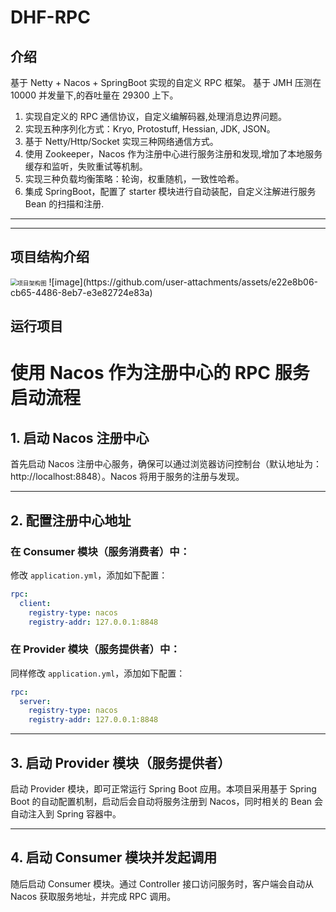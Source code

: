 # DHF-RPC
## 介绍

基于 Netty + Nacos + SpringBoot 实现的自定义 RPC 框架。
基于 JMH 压测在 10000 并发量下,的吞吐量在 29300 上下。

1. 实现自定义的 RPC 通信协议，自定义编解码器,处理消息边界问题。
2. 实现五种序列化方式：Kryo, Protostuff, Hessian, JDK, JSON。
3. 基于 Netty/Http/Socket 实现三种网络通信方式。
4. 使用 Zookeeper，Nacos 作为注册中心进行服务注册和发现,增加了本地服务缓存和监听，失败重试等机制。
5. 实现三种负载均衡策略：轮询，权重随机，一致性哈希。
6. 集成 SpringBoot，配置了 starter 模块进行自动装配，自定义注解进行服务 Bean 的扫描和注册.
----------------


----

## 项目结构介绍

<img src="images\项目架构图.png" alt="项目架构图" style="zoom:67%;" />
![image](https://github.com/user-attachments/assets/e22e8b06-cb65-4486-8eb7-e3e82724e83a)



## 运行项目

# 使用 Nacos 作为注册中心的 RPC 服务启动流程

## 1. 启动 Nacos 注册中心

首先启动 Nacos 注册中心服务，确保可以通过浏览器访问控制台（默认地址为：http://localhost:8848）。Nacos 将用于服务的注册与发现。

---

## 2. 配置注册中心地址

### 在 Consumer 模块（服务消费者）中：

修改 `application.yml`，添加如下配置：

```yaml
rpc:
  client:
    registry-type: nacos
    registry-addr: 127.0.0.1:8848
```

### 在 Provider 模块（服务提供者）中：

同样修改 `application.yml`，添加如下配置：

```yaml
rpc:
  server:
    registry-type: nacos
    registry-addr: 127.0.0.1:8848
```

---

## 3. 启动 Provider 模块（服务提供者）

启动 Provider 模块，即可正常运行 Spring Boot 应用。本项目采用基于 Spring Boot 的自动配置机制，启动后会自动将服务注册到 Nacos，同时相关的 Bean 会自动注入到 Spring 容器中。

---

## 4. 启动 Consumer 模块并发起调用

随后启动 Consumer 模块。通过 Controller 接口访问服务时，客户端会自动从 Nacos 获取服务地址，并完成 RPC 调用。


